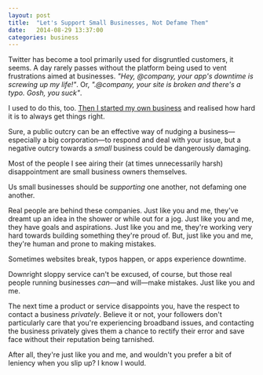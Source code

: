 ```yaml
---
layout: post
title:  "Let's Support Small Businesses, Not Defame Them"
date:   2014-08-29 13:37:00
categories: business
---
```


Twitter has become a tool primarily used for disgruntled customers, it seems. A day rarely passes without the platform being used to vent frustrations aimed at businesses. _"Hey, @company, your app's downtime is screwing up my life!"_. Or, _".@company, your site is broken and there's a typo. Gosh, you suck"_.

I used to do this, too. <a href="http://insurancebyjack.co.uk">Then I started my own business</a> and realised how hard it is to always get things right. 

<!--more-->

Sure, a public outcry can be an effective way of nudging a business—especially a big corporation—to respond and deal with your issue, but a negative outcry towards a _small_ business could be dangerously damaging.

Most of the people I see airing their (at times unnecessarily harsh) disappointment are small business owners themselves.

Us small businesses should be _supporting_ one another, not defaming one another.

Real people are behind these companies. Just like you and me, they've dreamt up an idea in the shower or while out for a jog. Just like you and me, they have goals and aspirations. Just like you and me, they're working very hard towards building something they're proud of. But, just like you and me, they're human and prone to making mistakes.

Sometimes websites break, typos happen, or apps experience downtime.

Downright sloppy service can't be excused, of course, but those real people running businesses _can_—and will—make mistakes. Just like you and me.

The next time a product or service disappoints you, have the respect to contact a business _privately_. Believe it or not, your followers don't particularly care that you're experiencing broadband issues, and contacting the business privately gives them a chance to rectify their error and save face without their reputation being tarnished.

After all, they're just like you and me, and wouldn't you prefer a bit of leniency when you slip up? I know I would.